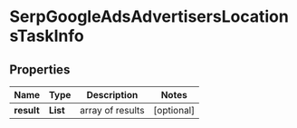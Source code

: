 # SerpGoogleAdsAdvertisersLocationsTaskInfo


## Properties

| Name | Type | Description | Notes |
|------------ | ------------- | ------------- | -------------|
**result** | **List<SerpGoogleAdsAdvertisersLocationsResultInfo>** | array of results |[optional]|
